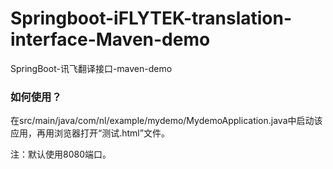 # Springboot-iFLYTEK-translation-interface-Maven-demo
SpringBoot-讯飞翻译接口-maven-demo

### 如何使用？
在src/main/java/com/nl/example/mydemo/MydemoApplication.java中启动该应用，再用浏览器打开“测试.html”文件。

注：默认使用8080端口。
